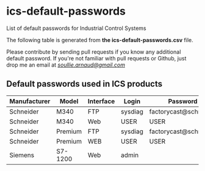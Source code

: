 # ics-default-passwords
List of default passwords for Industrial Control Systems

The following table is generated from **the ics-default-passwords.csv** file.

Please contribute by sending pull requests if you know any additional default password. If you're not familiar with pull requests or Github, just drop me an email at *soullie.arnaud@gmail.com*


## Default passwords used in ICS products
| Manufacturer | Model   | Interface | Login   |  Password             | Source | Comments |
|--------------|---------|-----------|---------|-----------------------|--------|----------|
| Schneider    | M340    | FTP       | sysdiag | factorycast@schneider |        |          |
| Schneider    | M340    | Web       | USER    | USER                  |        |          |
| Schneider    | Premium | FTP       | sysdiag | factorycast@schneider |        |          |
| Schneider    | Premium | WEB       | USER    | USER                  |        |          |
| Siemens      | S7-1200 | Web       | admin   |                       |        |          |
